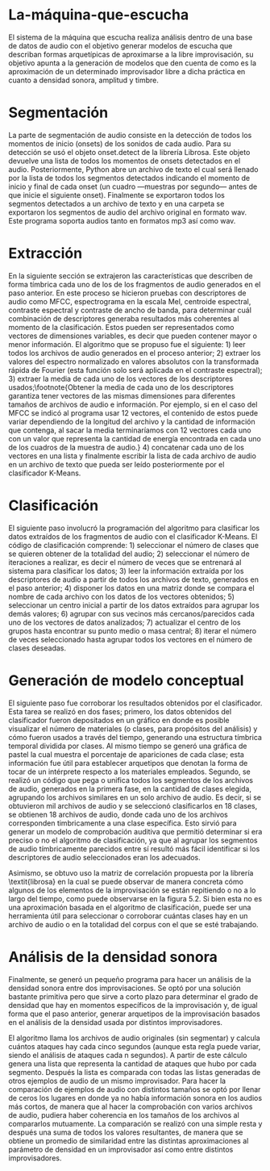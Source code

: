 # La-máquina-que-escucha

El sistema de la máquina que escucha realiza análisis dentro de una base de datos de audio con el objetivo generar modelos de escucha que describan formas arquetípicas de aproximarse a la libre improvisación, su objetivo apunta a la generación de modelos que den cuenta de como es la aproximación de un determinado improvisador libre a dicha práctica en cuanto a densidad sonora, amplitud y timbre.

# Segmentación

La parte de segmentación de audio consiste en la detección de todos los momentos de inicio (onsets) de los sonidos de cada audio. Para su detección se usó el objeto onset.detect de la librería Librosa. Este objeto devuelve una lista de todos los momentos de onsets detectados en el audio. Posteriormente, Python abre un archivo de texto el cual será llenado por la lista  de todos los segmentos detectados indicando el momento de inicio y final de cada onset  (un cuadro —muestras por segundo— antes de que inicie el siguiente onset). Finalmente se exportaron todos los segmentos detectados a un archivo de texto y en una carpeta se exportaron los segmentos de audio del archivo original en formato wav. Este programa soporta audios tanto en formatos mp3 así como wav. 

# Extracción

En la siguiente sección se extrajeron las características que describen de forma tímbrica cada uno de los de los fragmentos de audio generados en el paso anterior. En este proceso se hicieron pruebas con descriptores de audio como MFCC, espectrograma en la escala Mel, centroide espectral, contraste espectral y contraste de ancho de banda, para determinar cuál combinación de descriptores generaba resultados más coherentes al momento de la clasificación. Estos pueden ser representados como vectores de dimensiones variables, es decir que pueden contener mayor o menor información. El algoritmo que se propuso fue el siguiente: 1) leer todos los archivos de audio generados en el proceso anterior; 2) extraer los valores del espectro normalizado en valores absolutos con la transformada rápida de Fourier (esta función solo será aplicada en el contraste espectral); 3) extraer la media de cada uno de los vectores de los descriptores usados;\footnote{Obtener la media de cada uno de los descriptores garantiza tener vectores de las mismas dimensiones para diferentes tamaños de archivos de audio e información. Por ejemplo, si en el caso del MFCC se indicó al programa usar 12 vectores, el contenido de estos puede variar dependiendo de la longitud del archivo y la cantidad de información que contenga, al sacar la media terminaríamos con 12 vectores cada uno con un valor que representa la cantidad de energía encontrada en cada uno de los cuadros de la muestra de audio.} 4) concatenar cada uno de los vectores en una lista y finalmente escribir la lista de cada archivo de audio en un archivo de texto que pueda ser leído posteriormente por el clasificador K-Means.

# Clasificación

El siguiente paso involucró la programación del algoritmo para clasificar los datos extraídos de los fragmentos de audio con el clasificador K-Means. El código de clasificación comprende: 1) seleccionar el número de clases que se quieren obtener de la totalidad del audio; 2) seleccionar el número de iteraciones a realizar, es decir el número de veces que se entrenará al sistema para clasificar los datos; 3) leer  la información extraída por los descriptores de audio a partir de todos los archivos de texto, generados en el paso anterior; 4) disponer los datos en una matriz donde se compara el nombre de cada archivo con los datos de los vectores obtenidos; 5) seleccionar un centro inicial a partir de los datos extraídos  para agrupar los demás valores; 6) agrupar con sus vecinos más cercanos/parecidos cada uno de los vectores de datos analizados; 7) actualizar el centro de los grupos hasta encontrar su punto medio o masa central; 8) iterar el número de veces seleccionado hasta agrupar todos los vectores en el número de clases deseadas. 

# Generación de modelo conceptual

El siguiente paso fue corroborar los resultados obtenidos por el clasificador. Esta tarea se realizó en dos fases; primero, los datos obtenidos del clasificador fueron depositados en un gráfico en donde es posible visualizar el número de materiales (o clases, para propósitos del análisis) y cómo fueron usados a través del tiempo, generando una estructura tímbrica temporal dividida por clases. Al mismo tiempo se generó una gráfica de pastel la cual muestra el porcentaje de apariciones de cada clase; esta información fue útil para establecer arquetipos que denotan la forma de tocar de un intérprete respecto a los materiales empleados. Segundo, se realizó un código que pega o unifica todos los segmentos de los archivos de audio, generados en la primera fase, en la cantidad de clases elegida, agrupando los archivos similares en un solo archivo de audio. Es decir, si se obtuvieron mil archivos de audio y se seleccionó clasificarlos en 18 clases, se obtienen 18 archivos de audio, donde cada uno de los archivos  corresponden timbricamente a una clase específica. Esto sirvió para generar un modelo de comprobación auditiva que permitió determinar si era preciso o no el algoritmo de clasificación,  ya que al agrupar los segmentos de audio tímbricamente parecidos entre sí resultó más fácil identificar si los descriptores de audio seleccionados eran los adecuados.

Asimismo, se obtuvo uso la matriz de correlación propuesta por la librería \textit{librosa} en la cual se puede observar de manera concreta cómo algunos de los elementos de la improvisación se están repitiendo o no a lo largo del tiempo, como puede observarse en la figura 5.2. Si bien esta no es una aproximación basada en el algoritmo de clasificación, puede ser una herramienta útil para seleccionar o corroborar cuántas clases hay en un archivo de audio o en la totalidad del corpus con el que se esté trabajando.

# Análisis de la densidad sonora

Finalmente, se generó un pequeño programa para hacer un análisis de la densidad sonora entre dos improvisaciones. Se optó por una solución bastante primitiva pero que sirve a corto plazo para determinar el grado de densidad que hay en momentos específicos de la improvisación y, de igual forma que el paso anterior, generar arquetipos de la improvisación basados en el análisis de la densidad usada por distintos improvisadores. 

El algoritmo llama los archivos de audio originales (sin segmentar) y calcula cuántos ataques hay cada cinco segundos (aunque esta regla puede variar, siendo el análisis de ataques cada n segundos). A partir de este cálculo genera una lista que representa la cantidad de ataques que hubo por cada segmento. Después la lista es comparada con todas las listas generadas de otros ejemplos de audio de un mismo improvisador. Para hacer la comparación de ejemplos de audio con distintos tamaños se optó por llenar de ceros los lugares en donde ya no había información sonora en los audios más cortos, de manera que al hacer la comprobación con varios archivos de audio, pudiera haber coherencia en los tamaños de los archivos al compararlos mutuamente. La comparación se realizó con una simple resta y después una suma de todos los valores resultantes, de manera que se obtiene un promedio de similaridad entre las distintas aproximaciones al parámetro de densidad en un improvisador así como entre distintos improvisadores.
